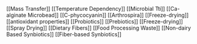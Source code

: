 [[Mass Transfer]]
[[Temperature Dependency]]
[[Microbial Tti]]
[[Ca-alginate Microbead]]
[[C-phycocyanin]]
[[Arthrospira]]
[[Freeze-drying]]
[[antioxidant properties]]
[[Probiotics]]
[[Prebiotics]]
[[Freeze-drying]]
[[Spray Drying]]
[[Dietary Fibers]]
[[Food Processing Waste]]
[[Non-dairy Based Synbiotics]]
[[Fiber-based Synbiotics]]

